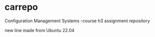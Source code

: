 # carrepo
Configuration Management Systems -course h3 assignment repository

new line made from Ubuntu 22.04

